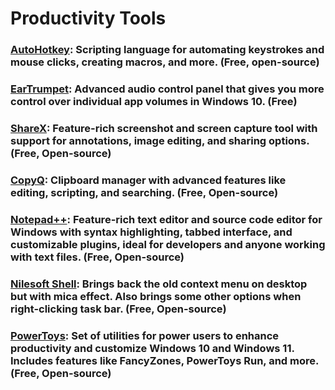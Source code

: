 
# Productivity Tools

### [AutoHotkey](https://www.autohotkey.com/): Scripting language for automating keystrokes and mouse clicks, creating macros, and more. (Free, open-source)

### [EarTrumpet](https://eartrumpet.app/): Advanced audio control panel that gives you more control over individual app volumes in Windows 10. (Free)

### [ShareX](https://getsharex.com/): Feature-rich screenshot and screen capture tool with support for annotations, image editing, and sharing options. (Free, Open-source)

### [CopyQ](https://hluk.github.io/CopyQ/): Clipboard manager with advanced features like editing, scripting, and searching. (Free, Open-source)

### [Notepad++](https://notepad-plus-plus.org/): Feature-rich text editor and source code editor for Windows with syntax highlighting, tabbed interface, and customizable plugins, ideal for developers and anyone working with text files. (Free, Open-source)

### [Nilesoft Shell](https://nilesoft.org/): Brings back the old context menu on desktop but with mica effect. Also brings some other options when right-clicking task bar.  (Free, Open-source)

### [PowerToys](https://github.com/microsoft/PowerToys): Set of utilities for power users to enhance productivity and customize Windows 10 and Windows 11. Includes features like FancyZones, PowerToys Run, and more. (Free, Open-source)
